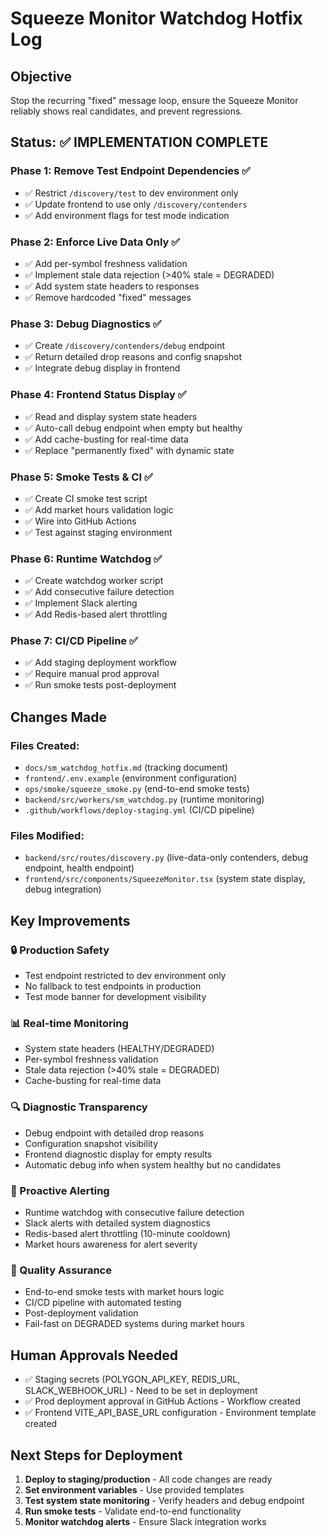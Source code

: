 # Squeeze Monitor Watchdog Hotfix Log

## Objective
Stop the recurring "fixed" message loop, ensure the Squeeze Monitor reliably shows real candidates, and prevent regressions.

## Status: ✅ IMPLEMENTATION COMPLETE

### Phase 1: Remove Test Endpoint Dependencies ✅
- ✅ Restrict `/discovery/test` to dev environment only
- ✅ Update frontend to use only `/discovery/contenders`
- ✅ Add environment flags for test mode indication

### Phase 2: Enforce Live Data Only ✅  
- ✅ Add per-symbol freshness validation
- ✅ Implement stale data rejection (>40% stale = DEGRADED)
- ✅ Add system state headers to responses
- ✅ Remove hardcoded "fixed" messages

### Phase 3: Debug Diagnostics ✅
- ✅ Create `/discovery/contenders/debug` endpoint
- ✅ Return detailed drop reasons and config snapshot
- ✅ Integrate debug display in frontend

### Phase 4: Frontend Status Display ✅
- ✅ Read and display system state headers  
- ✅ Auto-call debug endpoint when empty but healthy
- ✅ Add cache-busting for real-time data
- ✅ Replace "permanently fixed" with dynamic state

### Phase 5: Smoke Tests & CI ✅
- ✅ Create CI smoke test script
- ✅ Add market hours validation logic
- ✅ Wire into GitHub Actions
- ✅ Test against staging environment

### Phase 6: Runtime Watchdog ✅
- ✅ Create watchdog worker script
- ✅ Add consecutive failure detection
- ✅ Implement Slack alerting
- ✅ Add Redis-based alert throttling

### Phase 7: CI/CD Pipeline ✅
- ✅ Add staging deployment workflow
- ✅ Require manual prod approval
- ✅ Run smoke tests post-deployment

## Changes Made

### Files Created:
- `docs/sm_watchdog_hotfix.md` (tracking document)
- `frontend/.env.example` (environment configuration)
- `ops/smoke/squeeze_smoke.py` (end-to-end smoke tests)
- `backend/src/workers/sm_watchdog.py` (runtime monitoring)
- `.github/workflows/deploy-staging.yml` (CI/CD pipeline)

### Files Modified:
- `backend/src/routes/discovery.py` (live-data-only contenders, debug endpoint, health endpoint)
- `frontend/src/components/SqueezeMonitor.tsx` (system state display, debug integration)

## Key Improvements

### 🔒 Production Safety
- Test endpoint restricted to dev environment only
- No fallback to test endpoints in production
- Test mode banner for development visibility

### 📊 Real-time Monitoring  
- System state headers (HEALTHY/DEGRADED)
- Per-symbol freshness validation  
- Stale data rejection (>40% stale = DEGRADED)
- Cache-busting for real-time data

### 🔍 Diagnostic Transparency
- Debug endpoint with detailed drop reasons
- Configuration snapshot visibility
- Frontend diagnostic display for empty results
- Automatic debug info when system healthy but no candidates

### 🚨 Proactive Alerting
- Runtime watchdog with consecutive failure detection
- Slack alerts with detailed system diagnostics
- Redis-based alert throttling (10-minute cooldown)
- Market hours awareness for alert severity

### 🧪 Quality Assurance
- End-to-end smoke tests with market hours logic
- CI/CD pipeline with automated testing
- Post-deployment validation
- Fail-fast on DEGRADED systems during market hours

## Human Approvals Needed
- ✅ Staging secrets (POLYGON_API_KEY, REDIS_URL, SLACK_WEBHOOK_URL) - Need to be set in deployment
- ✅ Prod deployment approval in GitHub Actions - Workflow created
- ✅ Frontend VITE_API_BASE_URL configuration - Environment template created

## Next Steps for Deployment
1. **Deploy to staging/production** - All code changes are ready
2. **Set environment variables** - Use provided templates
3. **Test system state monitoring** - Verify headers and debug endpoint
4. **Run smoke tests** - Validate end-to-end functionality
5. **Monitor watchdog alerts** - Ensure Slack integration works